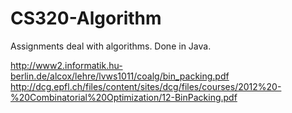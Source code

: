 # CS320-Algorithm
Assignments deal with algorithms. Done in Java.

http://www2.informatik.hu-berlin.de/alcox/lehre/lvws1011/coalg/bin_packing.pdf
http://dcg.epfl.ch/files/content/sites/dcg/files/courses/2012%20-%20Combinatorial%20Optimization/12-BinPacking.pdf
